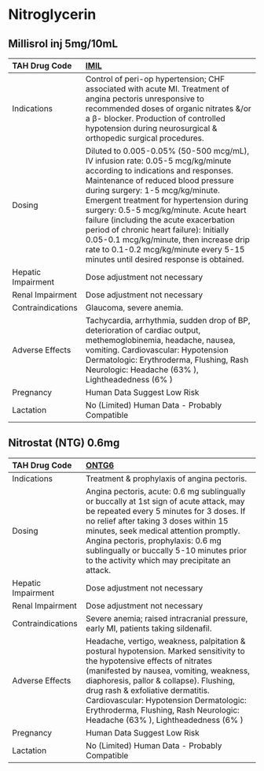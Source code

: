 # Nitroglycerin

## Millisrol inj 5mg/10mL

| TAH Drug Code      | [IMIL](https://www.tahsda.org.tw/drugs/hissearch.php?drug_code=IMIL)                                                                                                                                                                                                                                                                                                                                                                                                                                       |
|:-------------------|:-----------------------------------------------------------------------------------------------------------------------------------------------------------------------------------------------------------------------------------------------------------------------------------------------------------------------------------------------------------------------------------------------------------------------------------------------------------------------------------------------------------|
| Indications        | Control of peri-op hypertension; CHF associated with acute MI. Treatment of angina pectoris unresponsive to recommended doses of organic nitrates &/or a β- blocker. Production of controlled hypotension during neurosurgical & orthopedic surgical procedures.                                                                                                                                                                                                                                           |
| Dosing             | Diluted to 0.005-0.05% (50-500 mcg/mL), IV infusion rate: 0.05-5 mcg/kg/minute according to indications and responses. Maintenance of reduced blood pressure during surgery: 1-5 mcg/kg/minute. Emergent treatment for hypertension during surgery: 0.5-5 mcg/kg/minute. Acute heart failure (including the acute exacerbation period of chronic heart failure): Initially 0.05-0.1 mcg/kg/minute, then increase drip rate to 0.1-0.2 mcg/kg/minute every 5-15 minutes until desired response is obtained. |
| Hepatic Impairment | Dose adjustment not necessary                                                                                                                                                                                                                                                                                                                                                                                                                                                                              |
| Renal Impairment   | Dose adjustment not necessary                                                                                                                                                                                                                                                                                                                                                                                                                                                                              |
| Contraindications  | Glaucoma, severe anemia.                                                                                                                                                                                                                                                                                                                                                                                                                                                                                   |
| Adverse Effects    | Tachycardia, arrhythmia, sudden drop of BP, deterioration of cardiac output, methemoglobinemia, headache, nausea, vomiting. Cardiovascular: Hypotension Dermatologic: Erythroderma, Flushing, Rash Neurologic: Headache (63% ), Lightheadedness (6% )                                                                                                                                                                                                                                                      |
| Pregnancy          | Human Data Suggest Low Risk                                                                                                                                                                                                                                                                                                                                                                                                                                                                                |
| Lactation          | No (Limited) Human Data - Probably Compatible                                                                                                                                                                                                                                                                                                                                                                                                                                                              |

## Nitrostat (NTG) 0.6mg

| TAH Drug Code      | [ONTG6](https://www.tahsda.org.tw/drugs/hissearch.php?drug_code=ONTG6)                                                                                                                                                                                                                                                                                                         |
|:-------------------|:-------------------------------------------------------------------------------------------------------------------------------------------------------------------------------------------------------------------------------------------------------------------------------------------------------------------------------------------------------------------------------|
| Indications        | Treatment & prophylaxis of angina pectoris.                                                                                                                                                                                                                                                                                                                                    |
| Dosing             | Angina pectoris, acute: 0.6 mg sublingually or buccally at 1st sign of acute attack, may be repeated every 5 minutes for 3 doses. If no relief after taking 3 doses within 15 minutes, seek medical attention promptly. Angina pectoris, prophylaxis: 0.6 mg sublingually or buccally 5-10 minutes prior to the activity which may precipitate an attack.                      |
| Hepatic Impairment | Dose adjustment not necessary                                                                                                                                                                                                                                                                                                                                                  |
| Renal Impairment   | Dose adjustment not necessary                                                                                                                                                                                                                                                                                                                                                  |
| Contraindications  | Severe anemia; raised intracranial pressure, early MI, patients taking sildenafil.                                                                                                                                                                                                                                                                                             |
| Adverse Effects    | Headache, vertigo, weakness, palpitation & postural hypotension. Marked sensitivity to the hypotensive effects of nitrates (manifested by nausea, vomiting, weakness, diaphoresis, pallor & collapse). Flushing, drug rash & exfoliative dermatitis. Cardiovascular: Hypotension Dermatologic: Erythroderma, Flushing, Rash Neurologic: Headache (63% ), Lightheadedness (6% ) |
| Pregnancy          | Human Data Suggest Low Risk                                                                                                                                                                                                                                                                                                                                                    |
| Lactation          | No (Limited) Human Data - Probably Compatible                                                                                                                                                                                                                                                                                                                                  |

